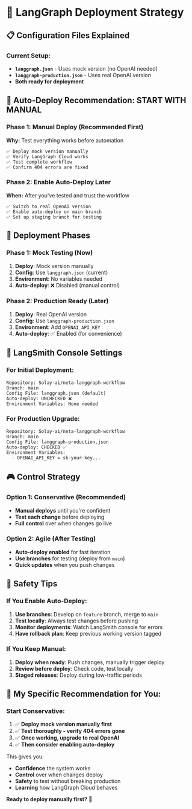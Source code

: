 # 🚀 LangGraph Deployment Strategy

## 📋 **Configuration Files Explained**

### **Current Setup:**
- **`langgraph.json`** - Uses mock version (no OpenAI needed)
- **`langgraph-production.json`** - Uses real OpenAI version
- **Both ready for deployment**

## 🔄 **Auto-Deploy Recommendation: START WITH MANUAL**

### **Phase 1: Manual Deploy (Recommended First)**
**Why:** Test everything works before automation
```
✅ Deploy mock version manually
✅ Verify LangGraph Cloud works  
✅ Test complete workflow
✅ Confirm 404 errors are fixed
```

### **Phase 2: Enable Auto-Deploy Later**
**When:** After you've tested and trust the workflow
```
✅ Switch to real OpenAI version
✅ Enable auto-deploy on main branch
✅ Set up staging branch for testing
```

## 🎯 **Deployment Phases**

### **Phase 1: Mock Testing (Now)**
1. **Deploy**: Mock version manually
2. **Config**: Use `langgraph.json` (current)  
3. **Environment**: No variables needed
4. **Auto-deploy**: ❌ Disabled (manual control)

### **Phase 2: Production Ready (Later)**
1. **Deploy**: Real OpenAI version
2. **Config**: Use `langgraph-production.json`
3. **Environment**: Add `OPENAI_API_KEY`
4. **Auto-deploy**: ✅ Enabled (for convenience)

## 🔧 **LangSmith Console Settings**

### **For Initial Deployment:**
```
Repository: Solay-ai/neta-langgraph-workflow
Branch: main
Config File: langgraph.json (default)
Auto-deploy: UNCHECKED ❌
Environment Variables: None needed
```

### **For Production Upgrade:**
```
Repository: Solay-ai/neta-langgraph-workflow  
Branch: main
Config File: langgraph-production.json
Auto-deploy: CHECKED ✅
Environment Variables: 
  - OPENAI_API_KEY = sk-your-key...
```

## 🎮 **Control Strategy**

### **Option 1: Conservative (Recommended)**
- **Manual deploys** until you're confident
- **Test each change** before deploying
- **Full control** over when changes go live

### **Option 2: Agile (After Testing)**
- **Auto-deploy enabled** for fast iteration
- **Use branches** for testing (deploy from `main`)
- **Quick updates** when you push changes

## 🚨 **Safety Tips**

### **If You Enable Auto-Deploy:**
1. **Use branches**: Develop on `feature` branch, merge to `main`
2. **Test locally**: Always test changes before pushing
3. **Monitor deployments**: Watch LangSmith console for errors
4. **Have rollback plan**: Keep previous working version tagged

### **If You Keep Manual:**
1. **Deploy when ready**: Push changes, manually trigger deploy
2. **Review before deploy**: Check code, test locally
3. **Staged releases**: Deploy during low-traffic periods

## 🎯 **My Specific Recommendation for You:**

### **Start Conservative:**
1. ✅ **Deploy mock version manually first**
2. ✅ **Test thoroughly - verify 404 errors gone**  
3. ✅ **Once working, upgrade to real OpenAI**
4. ✅ **Then consider enabling auto-deploy**

This gives you:
- **Confidence** the system works
- **Control** over when changes deploy  
- **Safety** to test without breaking production
- **Learning** how LangGraph Cloud behaves

**Ready to deploy manually first?** 🚀